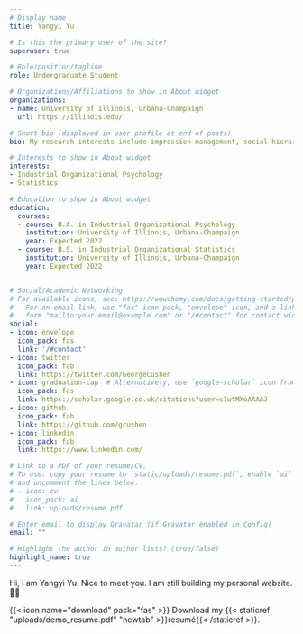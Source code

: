 ```yaml
---
# Display name
title: Yangyi Yu

# Is this the primary user of the site?
superuser: true

# Role/position/tagline
role: Undergraduate Student 

# Organizations/Affiliations to show in About widget
organizations:
- name: University of Illinois, Urbana-Champaign
  url: https://illinois.edu/

# Short bio (displayed in user profile at end of posts)
bio: My research interests include impression management, social hierarchy, working motivation.

# Interests to show in About widget
interests:
- Industrial Organizational Psychology
- Statistics

# Education to show in About widget
education:
  courses:
  - course: B.A. in Industrial Organizational Psychology 
    institution: University of Illinois, Urbana-Champaign
    year: Expected 2022 
  - course: B.S. in Industrial Organizational Statistics
    institution: University of Illinois, Urbana-Champaign
    year: Expected 2022 


# Social/Academic Networking
# For available icons, see: https://wowchemy.com/docs/getting-started/page-builder/#icons
#   For an email link, use "fas" icon pack, "envelope" icon, and a link in the
#   form "mailto:your-email@example.com" or "/#contact" for contact widget.
social:
- icon: envelope
  icon_pack: fas
  link: '/#contact'
- icon: twitter
  icon_pack: fab
  link: https://twitter.com/GeorgeCushen
- icon: graduation-cap  # Alternatively, use `google-scholar` icon from `ai` icon pack
  icon_pack: fas
  link: https://scholar.google.co.uk/citations?user=sIwtMXoAAAAJ
- icon: github
  icon_pack: fab
  link: https://github.com/gcushen
- icon: linkedin
  icon_pack: fab
  link: https://www.linkedin.com/

# Link to a PDF of your resume/CV.
# To use: copy your resume to `static/uploads/resume.pdf`, enable `ai` icons in `params.toml`, 
# and uncomment the lines below.
# - icon: cv
#   icon_pack: ai
#   link: uploads/resume.pdf

# Enter email to display Gravatar (if Gravatar enabled in Config)
email: ""

# Highlight the author in author lists? (true/false)
highlight_name: true
---
```

Hi, I am Yangyi Yu. Nice to meet you. I am still building my personal website. 👩‍💻

{{< icon name="download" pack="fas" >}} Download my {{< staticref "uploads/demo_resume.pdf" "newtab" >}}resumé{{< /staticref >}}.
